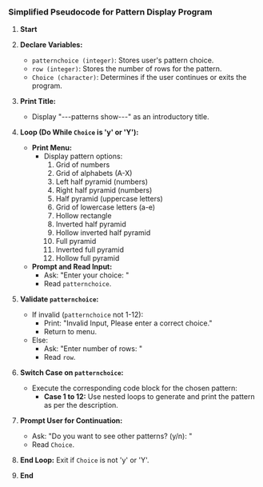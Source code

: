 ### Simplified Pseudocode for Pattern Display Program

1. **Start**

2. **Declare Variables:**
   - `patternchoice (integer)`: Stores user's pattern choice.
   - `row (integer)`: Stores the number of rows for the pattern.
   - `Choice (character)`: Determines if the user continues or exits the program.

3. **Print Title:**
   - Display "---patterns show---" as an introductory title.

4. **Loop (Do While `Choice` is 'y' or 'Y'):**
   - **Print Menu:**
     - Display pattern options:
       1. Grid of numbers
       2. Grid of alphabets (A-X)
       3. Left half pyramid (numbers)
       4. Right half pyramid (numbers)
       5. Half pyramid (uppercase letters)
       6. Grid of lowercase letters (a-e)
       7. Hollow rectangle
       8. Inverted half pyramid
       9. Hollow inverted half pyramid
       10. Full pyramid
       11. Inverted full pyramid
       12. Hollow full pyramid
   - **Prompt and Read Input:**
     - Ask: "Enter your choice: "
     - Read `patternchoice`.

5. **Validate `patternchoice`:**
   - If invalid (`patternchoice` not 1-12):
     - Print: "Invalid Input, Please enter a correct choice."
     - Return to menu.
   - Else:
     - Ask: "Enter number of rows: "
     - Read `row`.

6. **Switch Case on `patternchoice`:**
   - Execute the corresponding code block for the chosen pattern:
     - **Case 1 to 12:** Use nested loops to generate and print the pattern as per the description.

7. **Prompt User for Continuation:**
   - Ask: "Do you want to see other patterns? (y/n): "
   - Read `Choice`.

8. **End Loop:** Exit if `Choice` is not 'y' or 'Y'.

9. **End**